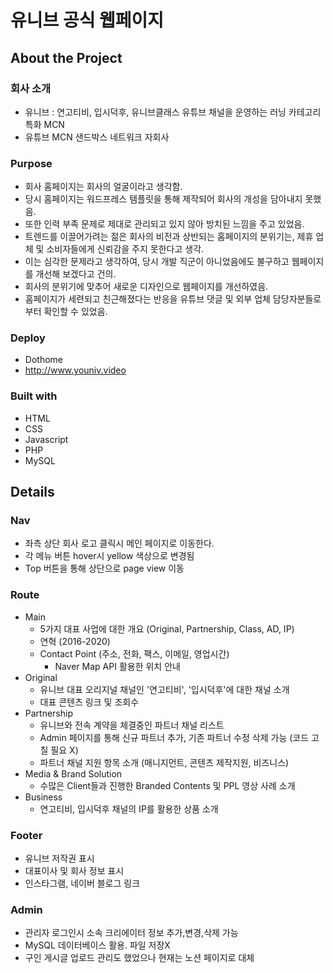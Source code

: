# 유니브 공식 웹페이지 

## About the Project

### 회사 소개
- 유니브 : 연고티비, 입시덕후, 유니브클래스 유튜브 채널을 운영하는 러닝 카테고리 특화 MCN
- 유튜브 MCN 샌드박스 네트워크 자회사 

### Purpose

- 회사 홈페이지는 회사의 얼굴이라고 생각함.
- 당시 홈페이지는 워드프레스 템플릿을 통해 제작되어 회사의 개성을 담아내지 못했음.
- 또한 인력 부족 문제로 제대로 관리되고 있지 않아 방치된 느낌을 주고 있었음. 
- 트렌드를 이끌어가려는 젊은 회사의 비전과 상반되는 홈페이지의 분위기는, 제휴 업체 및 소비자들에게 신뢰감을 주지 못한다고 생각.
- 이는 심각한 문제라고 생각하여, 당시 개발 직군이 아니었음에도 불구하고 웹페이지를 개선해 보겠다고 건의.
- 회사의 분위기에 맞추어 새로운 디자인으로 웹페이지를 개선하였음.
- 홈페이지가 세련되고 친근해졌다는 반응을 유튜브 댓글 및 외부 업체 담당자분들로부터 확인할 수 있었음.

### Deploy

- Dothome
- http://www.youniv.video

### Built with
- HTML
- CSS
- Javascript
- PHP
- MySQL

## Details

### Nav
- 좌측 상단 회사 로고 클릭시 메인 페이지로 이동한다.
- 각 메뉴 버튼 hover시 yellow 색상으로 변경됨
- Top 버튼을 통해 상단으로 page view 이동

### Route
- Main
  - 5가지 대표 사업에 대한 개요 (Original, Partnership, Class, AD, IP)
  - 연혁 (2016-2020)
  - Contact Point (주소, 전화, 팩스, 이메일, 영업시간)
    - Naver Map API 활용한 위치 안내
- Original
  - 유니브 대표 오리지널 채널인 '연고티비', '입시덕후'에 대한 채널 소개 
  - 대표 콘텐츠 링크 및 조회수
- Partnership
  - 유니브와 전속 계약을 체결중인 파트너 채널 리스트
  - Admin 페이지를 통해 신규 파트너 추가, 기존 파트너 수정 삭제 가능 (코드 고칠 필요 X)
  - 파트너 채널 지원 항목 소개 (매니지먼트, 콘텐츠 제작지원, 비즈니스)
- Media & Brand Solution
  - 수많은 Client들과 진행한 Branded Contents 및 PPL 영상 사례 소개
- Business
  - 연고티비, 입시덕후 채널의 IP를 활용한 상품 소개

### Footer
- 유니브 저작권 표시
- 대표이사 및 회사 정보 표시
- 인스타그램, 네이버 블로그 링크

### Admin
- 관리자 로그인시 소속 크리에이터 정보 추가,변경,삭제 가능
- MySQL 데이터베이스 활용. 파일 저장X
- 구인 게시글 업로드 관리도 했었으나 현재는 노션 페이지로 대체
